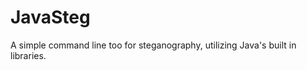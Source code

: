 JavaSteg
========

A simple command line too for steganography, utilizing Java's built in libraries.